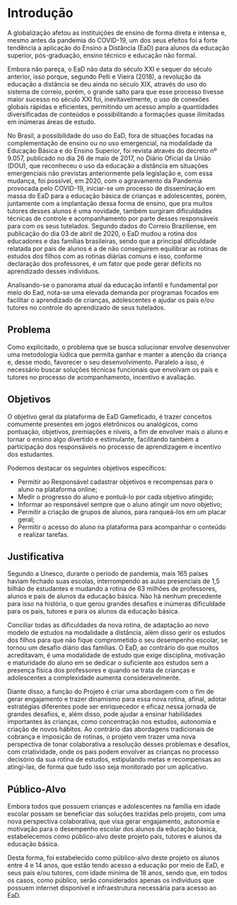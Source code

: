 # Introdução

A globalização afetou as instituições de ensino de forma direta e intensa e, mesmo antes da pandemia do COVID-19, um dos seus efeitos foi a forte tendência a aplicação do Ensino a Distância (EaD) para alunos da educação superior, pós-graduação, ensino técnico e educação não formal.

Embora não pareça, o EaD não data do século XXI e sequer do século anterior, isso porque, segundo Pelli e Vieira (2018), a revolução da educação a distância se deu ainda no século XIX, através do uso do sistema de correio, porém, o grande salto para que esse processo tivesse maior sucesso no século XXI foi, inevitavelmente, o uso de conexões globais rápidas e eficientes, permitindo um acesso amplo a quantidades diversificadas de conteúdos e possibilitando a formações quase ilimitadas em inúmeras áreas de estudo.

No Brasil, a possibilidade do uso do EaD, fora de situações focadas na complementação de ensino ou no uso emergencial,  na modalidade da Educação Básica  e do Ensino Superior, foi revista através do decreto nº 9.057, publicado no dia 26 de maio de 2017, no Diário Oficial da União (DOU), que reconheceu  o uso da educação a distância em situações emergenciais não previstas anteriormente pela legislação e, com essa mudança, foi possível, em 2020, com o agravamento da Pandemia provocada pelo COVID-19, iniciar-se um processo de disseminação em massa do EaD para a educação básica de crianças e adolescentes, porém, juntamente com a implantação dessa forma de ensino, que pra muitos tutores desses alunos é uma novidade, também surgiram dificuldades técnicas de controle e acompanhamento por parte desses responsáveis para com os seus tutelados. Segundo dados do Correio Braziliense, em publicação do dia 03 de abril de 2020, o EaD mudou a rotina dos educadores e das famílias brasileiras, sendo que a principal dificuldade relatada por pais de alunos é a de não conseguirem equilibrar as rotinas de estudos dos filhos com as rotinas diárias comuns e isso, conforme declaração dos professores, é um fator que pode gerar déficits no aprendizado desses indivíduos.

Analisando-se o panorama atual da educação infantil e fundamental por meio do Ead, nota-se uma elevada demanda por programas focados em facilitar o aprendizado de crianças, adolescentes e ajudar os pais e/ou tutores no controle do aprendizado de seus tutelados.

## Problema

<p>Como explicitado, o problema que se busca solucionar envolve desenvolver uma metodologia lúdica que permita ganhar e manter a atenção da criança e, desse modo, favorecer o seu desenvolvimento. Paralelo a isso, é necessário buscar soluções técnicas funcionais que envolvam os pais e tutores no processo de acompanhamento, incentivo e avaliação.</p>

## Objetivos

O objetivo geral da plataforma de EaD Gameficado, é trazer conceitos comumente presentes em jogos eletrônicos ou analógicos, como pontuação, objetivos, premiações e níveis, a fim de envolver mais o aluno e tornar o ensino algo divertido e estimulante, facilitando também a participação dos responsáveis no processo de aprendizagem e incentivo dos estudantes.

Podemos destacar os seguintes objetivos específicos:

- Permitir ao Responsável cadastrar objetivos e recompensas para o aluno na plataforma online;
- Medir o progresso do aluno e pontuá-lo por cada objetivo atingido;
- Informar ao responsável sempre que o aluno atingir um novo objetivo;
- Permitir a criação de grupos de alunos, para ranqueá-los em um placar geral;
- Permitir o acesso do aluno na plataforma para acompanhar o conteúdo e realizar tarefas.


## Justificativa

Segundo a Unesco, durante o período de pandemia, mais 165 países haviam fechado suas escolas, interrompendo as aulas presenciais de 1,5 bilhão de estudantes e mudando a rotina de 63 milhões de professores, alunos e pais de alunos da educação básica. Não há nenhum precedente para isso na história, o que gerou grandes desafios e inúmeras dificuldade para os pais, tutores e para os alunos da educação básica.

Conciliar todas as dificuldades da nova rotina, de adaptação ao novo modelo de estudos na modalidade a distância, além disso gerir os estudos dos filhos para que não fique comprometido o seu desempenho escolar, se tornou um desafio diário das famílias. O EaD, ao contrário do que muitos acreditavam, é uma modalidade de estudo que exige disciplina, motivação e maturidade do aluno em se dedicar o suficiente aos estudos sem a presença física dos professores e quando se trata de crianças e adolescentes a complexidade aumenta consideravelmente.

Diante disso, a função do Projeto é criar uma abordagem com o fim de gerar engajamento e trazer dinamismo para essa nova rotina, afinal, adotar estratégias diferentes pode ser enriquecedor e eficaz nessa jornada de grandes desafios, e, além disso, pode ajudar a ensinar habilidades importantes às crianças, como concentração nos estudos, autonomia e criação de novos hábitos. Ao contrário das abordagens tradicionais de cobrança e imposição de rotinas, o projeto vem trazer uma nova perspectiva de tonar colaborativa a resolução desses problemas e desafios, com criatividade, onde os pais podem envolver as crianças no processo decisório da sua rotina de estudos, estipulando metas e recompensas ao atingi-las, de forma que tudo isso seja monitorado por um aplicativo.


## Público-Alvo

Embora todos que possuem crianças e adolescentes na família em idade escolar possam se beneficiar das soluções trazidas pelo projeto, com uma nova perspectiva colaborativa, que visa gerar engajamento, autonomia e motivação para o desempenho escolar dos alunos da educação básica, estabelecemos como público-alvo deste projeto pais, tutores e alunos da educação básica.

Desta forma, foi estabelecido como público-alvo deste projeto os alunos entre 4 e 14 anos, que estão tendo acesso a educação por meio de EaD, e seus pais e/ou tutores, com idade mínima de 18 anos, sendo que, em todos os casos, como público, serão considerados apenas os indivíduos que possuem internet disponível e infraestrutura necessária para acesso ao EaD. 

